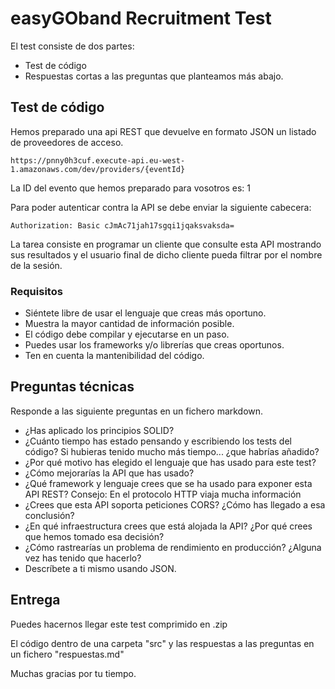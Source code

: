# easyGOband Recruitment Test


El test consiste de dos partes:

- Test de código
- Respuestas cortas a las preguntas que planteamos más abajo.

## Test de código

Hemos preparado una api REST que devuelve en formato JSON un listado de proveedores de acceso.

```
https://pnny0h3cuf.execute-api.eu-west-1.amazonaws.com/dev/providers/{eventId}
```

La ID del evento que hemos preparado para vosotros es: 1

Para poder autenticar contra la API se debe enviar la siguiente cabecera: 

```
Authorization: Basic cJmAc71jah17sgqi1jqaksvaksda=
```

La tarea consiste en programar un cliente que consulte esta API mostrando sus resultados y el usuario final de dicho cliente pueda filtrar por el nombre de la sesión.

### Requisitos 
- Siéntete libre de usar el lenguaje que creas más oportuno.
- Muestra la mayor cantidad de información posible.
- El código debe compilar y ejecutarse en un paso.
- Puedes usar los frameworks y/o librerías que creas oportunos.
- Ten en cuenta la mantenibilidad del código. 

## Preguntas técnicas
Responde a las siguiente preguntas en un fichero markdown.
- ¿Has aplicado los principios SOLID?
- ¿Cuánto tiempo has estado pensando y escribiendo los tests del código? Si hubieras tenido mucho más tiempo... ¿que habrías añadido?
- ¿Por qué motivo has elegido el lenguaje que has usado para este test?
- ¿Cómo mejorarías la API que has usado?
- ¿Qué framework y lenguaje crees que se ha usado para exponer esta API REST? Consejo: En el protocolo HTTP viaja mucha información 
- ¿Crees que esta API soporta peticiones CORS? ¿Cómo has llegado a esa conclusión? 
- ¿En qué infraestructura crees que está alojada la API? ¿Por qué crees que hemos tomado esa decisión? 
- ¿Cómo rastrearías un problema de rendimiento en producción? ¿Alguna vez has tenido que hacerlo?
- Descríbete a ti mismo usando JSON.


## Entrega
Puedes hacernos llegar este test comprimido en .zip

El código dentro de una carpeta "src" y las respuestas a las preguntas en un fichero "respuestas.md"

Muchas gracias por tu tiempo.
